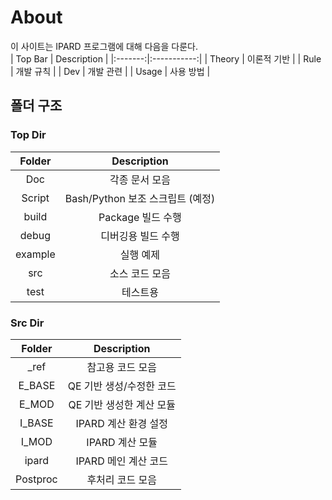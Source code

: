 # About
이 사이트는 IPARD 프로그램에 대해 다음을 다룬다.  
| Top Bar | Description |
|:-------:|:-----------:|
| Theory  | 이론적 기반  |
| Rule    | 개발 규칙    |
| Dev     | 개발 관련    |
| Usage   | 사용 방법    |

## 폴더 구조
### Top Dir
| Folder   | Description                     |
|:--------:|:-------------------------------:|
| Doc      | 각종 문서 모음                   |
| Script   | Bash/Python 보조 스크립트 (예정) |
| build    | Package 빌드 수행               |
| debug    | 디버깅용 빌드 수행               |
| example  | 실행 예제                       |
| src      | 소스 코드 모음                   |
| test     | 테스트용                        |

### Src Dir
| Folder   | Description            |
|:--------:|:----------------------:|
| _ref     | 참고용 코드 모음         |
| E_BASE   | QE 기반 생성/수정한 코드 |
| E_MOD    | QE 기반 생성한 계산 모듈 |
| I_BASE   | IPARD 계산 환경 설정     |
| I_MOD    | IPARD 계산 모듈          |
| ipard    | IPARD 메인 계산 코드     |
| Postproc | 후처리 코드 모음         |
